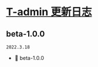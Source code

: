 # <a href="https://gitee.com/robin901118/t-admin" target="_blank">T-admin 更新日志</a>

## beta-1.0.0
`2022.3.18`
-   🔼 beta-1.0.0